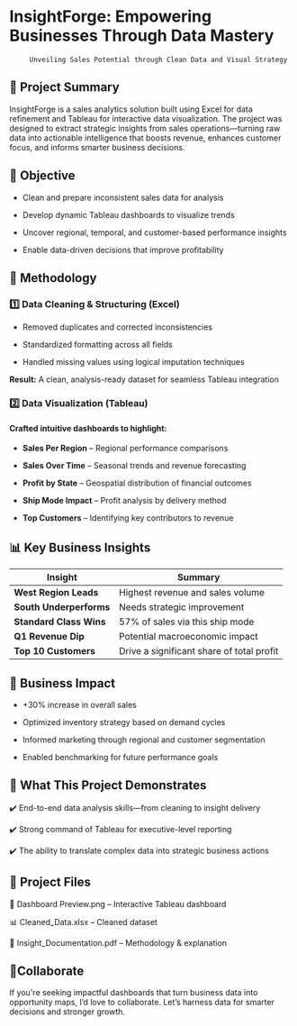  
# InsightForge: Empowering Businesses Through Data Mastery
         
         Unveiling Sales Potential through Clean Data and Visual Strategy






## 📌 Project Summary

InsightForge is a sales analytics solution built using Excel for data refinement and Tableau for interactive data visualization. The project was designed to extract strategic insights from sales operations—turning raw data into actionable intelligence that boosts revenue, enhances customer focus, and informs smarter business decisions.

## 🎯 Objective
- Clean and prepare inconsistent sales data for analysis

- Develop dynamic Tableau dashboards to visualize trends

- Uncover regional, temporal, and customer-based performance insights

- Enable data-driven decisions that improve profitability


## 🔧 Methodology
### 1️⃣ Data Cleaning & Structuring (Excel)
- Removed duplicates and corrected inconsistencies

- Standardized formatting across all fields

- Handled missing values using logical imputation techniques

**Result:** A clean, analysis-ready dataset for seamless Tableau integration

### 2️⃣ Data Visualization (Tableau)
#### Crafted intuitive dashboards to highlight:

- **Sales Per Region**  – Regional performance comparisons

- **Sales Over Time** – Seasonal trends and revenue forecasting

- **Profit by State** – Geospatial distribution of financial outcomes

- **Ship Mode Impact** – Profit analysis by delivery method

- **Top Customers** – Identifying key contributors to revenue
## 📊 Key Business Insights


| Insight                 | Summary                                   |
| ----------------------- | ----------------------------------------- |
| **West Region Leads**   | Highest revenue and sales volume          |
| **South Underperforms** | Needs strategic improvement               |
| **Standard Class Wins** | 57% of sales via this ship mode           |
| **Q1 Revenue Dip**      | Potential macroeconomic impact            |
| **Top 10 Customers**    | Drive a significant share of total profit |






## 💼 Business Impact

- +30% increase in overall sales

- Optimized inventory strategy based on demand cycles

- Informed marketing through regional and customer segmentation

- Enabled benchmarking for future performance goals



## 🧠 What This Project Demonstrates
✔️ End-to-end data analysis skills—from cleaning to insight delivery

✔️ Strong command of Tableau for executive-level reporting

✔️ The ability to translate complex data into strategic business actions




## 📁 Project Files
📄 Dashboard Preview.png – Interactive Tableau dashboard

📊 Cleaned_Data.xlsx – Cleaned dataset

📝 Insight_Documentation.pdf – Methodology & explanation

## 💬Collaborate
If you're seeking impactful dashboards that turn business data into opportunity maps, I’d love to collaborate. Let’s harness data for smarter decisions and stronger growth.



